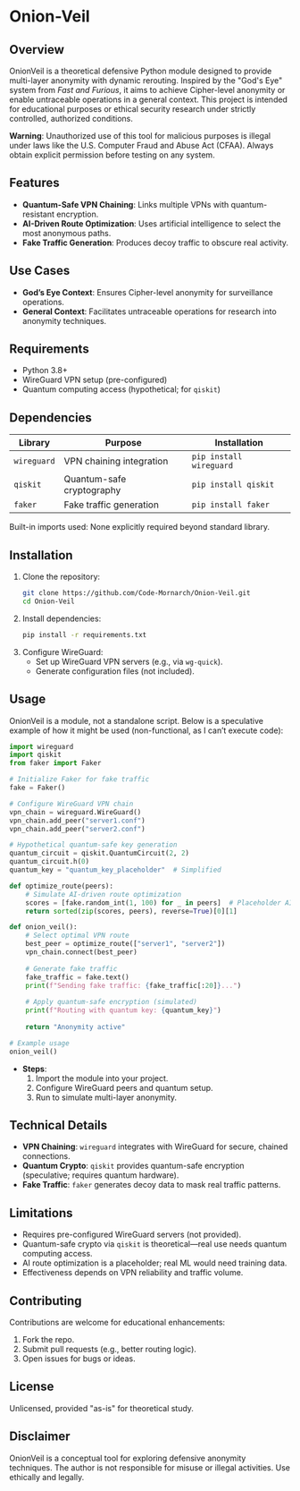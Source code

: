 # Onion-Veil

## Overview
OnionVeil is a theoretical defensive Python module designed to provide multi-layer anonymity with dynamic rerouting. Inspired by the "God's Eye" system from *Fast and Furious*, it aims to achieve Cipher-level anonymity or enable untraceable operations in a general context. This project is intended for educational purposes or ethical security research under strictly controlled, authorized conditions.

**Warning**: Unauthorized use of this tool for malicious purposes is illegal under laws like the U.S. Computer Fraud and Abuse Act (CFAA). Always obtain explicit permission before testing on any system.

## Features
- **Quantum-Safe VPN Chaining**: Links multiple VPNs with quantum-resistant encryption.  
- **AI-Driven Route Optimization**: Uses artificial intelligence to select the most anonymous paths.  
- **Fake Traffic Generation**: Produces decoy traffic to obscure real activity.  

## Use Cases
- **God’s Eye Context**: Ensures Cipher-level anonymity for surveillance operations.  
- **General Context**: Facilitates untraceable operations for research into anonymity techniques.

## Requirements
- Python 3.8+  
- WireGuard VPN setup (pre-configured)  
- Quantum computing access (hypothetical; for `qiskit`)  

## Dependencies
| Library         | Purpose                     | Installation              |
|-----------------|-----------------------------|---------------------------|
| `wireguard`     | VPN chaining integration    | `pip install wireguard`   |
| `qiskit`        | Quantum-safe cryptography   | `pip install qiskit`      |
| `faker`         | Fake traffic generation     | `pip install faker`       |

Built-in imports used: None explicitly required beyond standard library.

## Installation
1. Clone the repository:
   ```bash
   git clone https://github.com/Code-Mornarch/Onion-Veil.git
   cd Onion-Veil
   ```
2. Install dependencies:
   ```bash
   pip install -r requirements.txt
   ```
3. Configure WireGuard:
   - Set up WireGuard VPN servers (e.g., via `wg-quick`).  
   - Generate configuration files (not included).

## Usage
OnionVeil is a module, not a standalone script. Below is a speculative example of how it might be used (non-functional, as I can’t execute code):

```python
import wireguard
import qiskit
from faker import Faker

# Initialize Faker for fake traffic
fake = Faker()

# Configure WireGuard VPN chain
vpn_chain = wireguard.WireGuard()
vpn_chain.add_peer("server1.conf")
vpn_chain.add_peer("server2.conf")

# Hypothetical quantum-safe key generation
quantum_circuit = qiskit.QuantumCircuit(2, 2)
quantum_circuit.h(0)
quantum_key = "quantum_key_placeholder"  # Simplified

def optimize_route(peers):
    # Simulate AI-driven route optimization
    scores = [fake.random_int(1, 100) for _ in peers]  # Placeholder AI
    return sorted(zip(scores, peers), reverse=True)[0][1]

def onion_veil():
    # Select optimal VPN route
    best_peer = optimize_route(["server1", "server2"])
    vpn_chain.connect(best_peer)
    
    # Generate fake traffic
    fake_traffic = fake.text()
    print(f"Sending fake traffic: {fake_traffic[:20]}...")
    
    # Apply quantum-safe encryption (simulated)
    print(f"Routing with quantum key: {quantum_key}")
    
    return "Anonymity active"

# Example usage
onion_veil()
```

- **Steps**:  
  1. Import the module into your project.  
  2. Configure WireGuard peers and quantum setup.  
  3. Run to simulate multi-layer anonymity.

## Technical Details
- **VPN Chaining**: `wireguard` integrates with WireGuard for secure, chained connections.  
- **Quantum Crypto**: `qiskit` provides quantum-safe encryption (speculative; requires quantum hardware).  
- **Fake Traffic**: `faker` generates decoy data to mask real traffic patterns.  

## Limitations
- Requires pre-configured WireGuard servers (not provided).  
- Quantum-safe crypto via `qiskit` is theoretical—real use needs quantum computing access.  
- AI route optimization is a placeholder; real ML would need training data.  
- Effectiveness depends on VPN reliability and traffic volume.

## Contributing
Contributions are welcome for educational enhancements:  
1. Fork the repo.  
2. Submit pull requests (e.g., better routing logic).  
3. Open issues for bugs or ideas.

## License
Unlicensed, provided "as-is" for theoretical study.

## Disclaimer
OnionVeil is a conceptual tool for exploring defensive anonymity techniques. The author is not responsible for misuse or illegal activities. Use ethically and legally.
